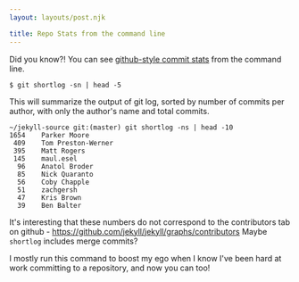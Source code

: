 ```yaml
---
layout: layouts/post.njk

title: Repo Stats from the command line
---
```


Did you know?! You can see [github-style commit stats](https://github.com/jekyll/jekyll/graphs/contributors) from the command line.

    $ git shortlog -sn | head -5

This will summarize the output of git log, sorted by number of commits per author, with only the author's name
and total commits.

    ~/jekyll-source git:(master) git shortlog -ns | head -10
    1654	Parker Moore
     409	Tom Preston-Werner
     395	Matt Rogers
     145	maul.esel
      96	Anatol Broder
      85	Nick Quaranto
      56	Coby Chapple
      51	zachgersh
      47	Kris Brown
      39	Ben Balter

It's interesting that these numbers do not correspond to the contributors tab on github - <https://github.com/jekyll/jekyll/graphs/contributors>
Maybe `shortlog` includes merge commits?

I mostly run this command to boost my ego when I know I've been hard at work committing to a repository, and now you can too!